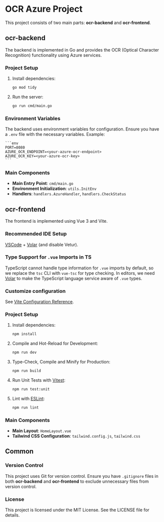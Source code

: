 # OCR Azure Project

This project consists of two main parts: **ocr-backend** and **ocr-frontend**.

## ocr-backend

The backend is implemented in Go and provides the OCR (Optical Character Recognition) functionality using Azure services.

### Project Setup

1. Install dependencies:

    ```sh
    go mod tidy
    ```

2. Run the server:

    ```sh
    go run cmd/main.go
    ```

### Environment Variables

The backend uses environment variables for configuration. Ensure you have a `.env` file with the necessary variables. Example:

    ```env
    PORT=8080
    AZURE_OCR_ENDPOINT=<your-azure-ocr-endpoint>
    AZURE_OCR_KEY=<your-azure-ocr-key>
    ```

### Main Components

- **Main Entry Point**: `cmd/main.go`
- **Environment Initialization**: `utils.InitEnv`
- **Handlers**: `handlers.AzureHandler`, `handlers.CheckStatus`

## ocr-frontend

The frontend is implemented using Vue 3 and Vite.

### Recommended IDE Setup

[VSCode](https://code.visualstudio.com/) + [Volar](https://marketplace.visualstudio.com/items?itemName=Vue.volar) (and disable Vetur).

### Type Support for `.vue` Imports in TS

TypeScript cannot handle type information for `.vue` imports by default, so we replace the `tsc` CLI with `vue-tsc` for type checking. In editors, we need [Volar](https://marketplace.visualstudio.com/items?itemName=Vue.volar) to make the TypeScript language service aware of `.vue` types.

### Customize configuration

See [Vite Configuration Reference](https://vitejs.dev/config/).

### Project Setup

1. Install dependencies:

    ```sh
    npm install
    ```

2. Compile and Hot-Reload for Development:

    ```sh
    npm run dev
    ```

3. Type-Check, Compile and Minify for Production:

    ```sh
    npm run build
    ```

4. Run Unit Tests with [Vitest](https://vitest.dev/):

    ```sh
    npm run test:unit
    ```

5. Lint with [ESLint](https://eslint.org/):

    ```sh
    npm run lint
    ```

### Main Components

- **Main Layout**: `HomeLayout.vue`
- **Tailwind CSS Configuration**: `tailwind.config.js`, `tailwind.css`

## Common

### Version Control

This project uses Git for version control. Ensure you have `.gitignore` files in both **ocr-backend** and **ocr-frontend** to exclude unnecessary files from version control.

### License

This project is licensed under the MIT License. See the LICENSE file for details.
